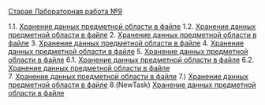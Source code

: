 <a href="https://vk.com/doc-78641724_379302312?hash=0839661415cebb4487&dl=87a7444ce00b755c37">Старая Лабораторная работа №9</a>


 1.1. <a href="https://github.com/Maxim22052002/Lab9/tree/master/Number1.1(9)">Хранение данных предметной области в файле</a>
 1.2. <a href="https://github.com/Maxim22052002/Lab9/tree/master/Number1.2(9)">Хранение данных предметной области в файле</a>
 2. <a href="https://github.com/Maxim22052002/Lab9/tree/master/Number2(9)">Хранение данных предметной области в файле</a>
 3. <a href="https://github.com/Maxim22052002/Lab9/tree/master/Number3(9)">Хранение данных предметной области в файле</a>
 4. <a href="https://github.com/Maxim22052002/Lab9/tree/master/Number4(9)">Хранение данных предметной области в файле</a>
 5. <a href="https://github.com/Maxim22052002/Lab9/tree/master/Number5(9)">Хранение данных предметной области в файле</a>
 6.1. <a href="https://github.com/Maxim22052002/Lab9/tree/master/Number6.1(9)">Хранение данных предметной области в файле</a>
 6.2. <a href="https://github.com/Maxim22052002/Lab9/tree/master/Number6.2(9)">Хранение данных предметной области в файле</a>  
 7. <a href="https://github.com/Maxim22052002/Lab9/tree/master/HomeTask(MatrixArray)">Хранение данных предметной области в файле</a>
 7.) <a href="https://github.com/Maxim22052002/Lab9/tree/master/HomeWork(MatrixList)">Хранение данных предметной области в файле</a>
 8.(NewTask) <a href="https://github.com/Maxim22052002/Lab9/tree/master/Number(NewTask)">Хранение данных предметной области в файле</a>                  

